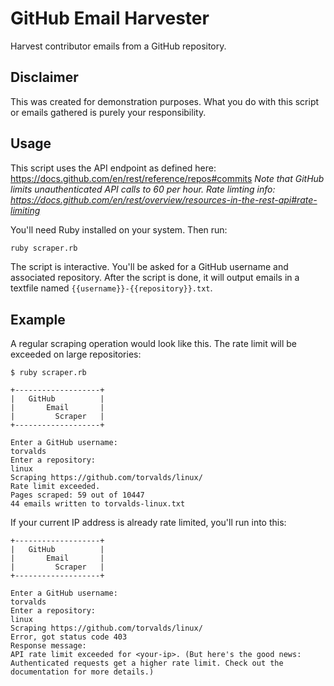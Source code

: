 # GitHub Email Harvester

Harvest contributor emails from a GitHub repository.

## Disclaimer

This was created for demonstration purposes. What you do with this script or emails gathered is purely your responsibility.

## Usage

This script uses the API endpoint as defined here: https://docs.github.com/en/rest/reference/repos#commits
*Note that GitHub limits unauthenticated API calls to 60 per hour.*
*Rate limting info: https://docs.github.com/en/rest/overview/resources-in-the-rest-api#rate-limiting*


You'll need Ruby installed on your system. Then run:

```bash
ruby scraper.rb
```

The script is interactive. You'll be asked for a GitHub username and associated repository. After the script is done, it will output emails in a textfile named `{{username}}-{{repository}}.txt`.

## Example

A regular scraping operation would look like this. The rate limit will be exceeded on large repositories:

```
$ ruby scraper.rb

+-------------------+
|   GitHub          |
|       Email       |
|         Scraper   |
+-------------------+

Enter a GitHub username:
torvalds
Enter a repository:
linux
Scraping https://github.com/torvalds/linux/
Rate limit exceeded.
Pages scraped: 59 out of 10447
44 emails written to torvalds-linux.txt

```

If your current IP address is already rate limited, you'll run into this:

```
+-------------------+
|   GitHub          |
|       Email       |
|         Scraper   |
+-------------------+

Enter a GitHub username:
torvalds
Enter a repository:
linux
Scraping https://github.com/torvalds/linux/
Error, got status code 403
Response message:
API rate limit exceeded for <your-ip>. (But here's the good news: Authenticated requests get a higher rate limit. Check out the documentation for more details.)
```